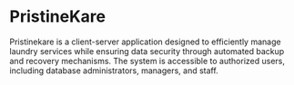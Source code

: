 # PristineKare
Pristinekare is a client-server application designed to efficiently manage laundry services while ensuring data security through automated backup and recovery mechanisms. The system is accessible to authorized users, including database administrators, managers, and staff.
